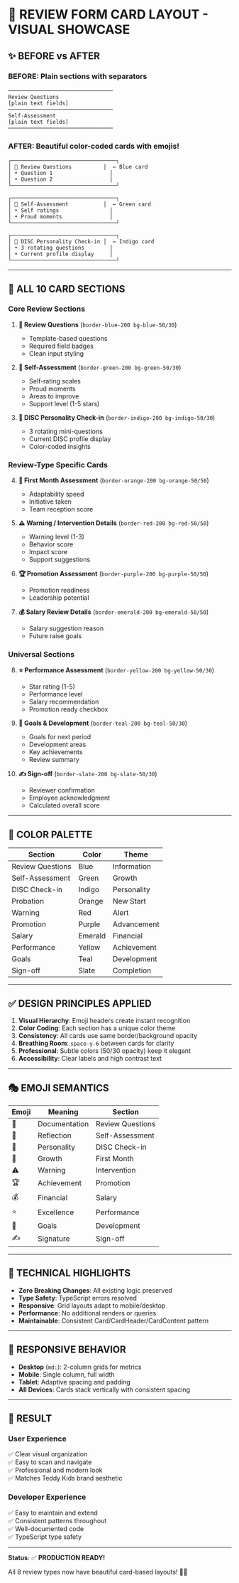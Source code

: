 # 🎨 REVIEW FORM CARD LAYOUT - VISUAL SHOWCASE

## ✨ **BEFORE vs AFTER**

### **BEFORE**: Plain sections with separators
```
─────────────────────────────────
Review Questions
[plain text fields]
─────────────────────────────────
Self-Assessment
[plain text fields]
─────────────────────────────────
```

### **AFTER**: Beautiful color-coded cards with emojis!
```
┌─────────────────────────────────┐
│ 📝 Review Questions          │  ← Blue card
│ • Question 1                  │
│ • Question 2                  │
└─────────────────────────────────┘

┌─────────────────────────────────┐
│ 💭 Self-Assessment           │  ← Green card
│ • Self ratings                │
│ • Proud moments               │
└─────────────────────────────────┘

┌─────────────────────────────────┐
│ 🎨 DISC Personality Check-in │  ← Indigo card
│ • 3 rotating questions        │
│ • Current profile display     │
└─────────────────────────────────┘
```

---

## 🎯 **ALL 10 CARD SECTIONS**

### **Core Review Sections**

1. **📝 Review Questions** (`border-blue-200 bg-blue-50/30`)
   - Template-based questions
   - Required field badges
   - Clean input styling

2. **💭 Self-Assessment** (`border-green-200 bg-green-50/30`)
   - Self-rating scales
   - Proud moments
   - Areas to improve
   - Support level (1-5 stars)

3. **🎨 DISC Personality Check-in** (`border-indigo-200 bg-indigo-50/30`)
   - 3 rotating mini-questions
   - Current DISC profile display
   - Color-coded insights

### **Review-Type Specific Cards**

4. **🌱 First Month Assessment** (`border-orange-200 bg-orange-50/50`)
   - Adaptability speed
   - Initiative taken
   - Team reception score

5. **⚠️ Warning / Intervention Details** (`border-red-200 bg-red-50/50`)
   - Warning level (1-3)
   - Behavior score
   - Impact score
   - Support suggestions

6. **🏆 Promotion Assessment** (`border-purple-200 bg-purple-50/50`)
   - Promotion readiness
   - Leadership potential

7. **💰 Salary Review Details** (`border-emerald-200 bg-emerald-50/50`)
   - Salary suggestion reason
   - Future raise goals

### **Universal Sections**

8. **⭐ Performance Assessment** (`border-yellow-200 bg-yellow-50/30`)
   - Star rating (1-5)
   - Performance level
   - Salary recommendation
   - Promotion ready checkbox

9. **🎯 Goals & Development** (`border-teal-200 bg-teal-50/30`)
   - Goals for next period
   - Development areas
   - Key achievements
   - Review summary

10. **✍️ Sign-off** (`border-slate-200 bg-slate-50/30`)
    - Reviewer confirmation
    - Employee acknowledgment
    - Calculated overall score

---

## 🌈 **COLOR PALETTE**

| Section | Color | Theme |
|---------|-------|-------|
| Review Questions | Blue | Information |
| Self-Assessment | Green | Growth |
| DISC Check-in | Indigo | Personality |
| Probation | Orange | New Start |
| Warning | Red | Alert |
| Promotion | Purple | Advancement |
| Salary | Emerald | Financial |
| Performance | Yellow | Achievement |
| Goals | Teal | Development |
| Sign-off | Slate | Completion |

---

## ✅ **DESIGN PRINCIPLES APPLIED**

1. **Visual Hierarchy**: Emoji headers create instant recognition
2. **Color Coding**: Each section has a unique color theme
3. **Consistency**: All cards use same border/background opacity
4. **Breathing Room**: `space-y-6` between cards for clarity
5. **Professional**: Subtle colors (50/30 opacity) keep it elegant
6. **Accessibility**: Clear labels and high contrast text

---

## 🎭 **EMOJI SEMANTICS**

| Emoji | Meaning | Section |
|-------|---------|---------|
| 📝 | Documentation | Review Questions |
| 💭 | Reflection | Self-Assessment |
| 🎨 | Personality | DISC Check-in |
| 🌱 | Growth | First Month |
| ⚠️ | Warning | Intervention |
| 🏆 | Achievement | Promotion |
| 💰 | Financial | Salary |
| ⭐ | Excellence | Performance |
| 🎯 | Goals | Development |
| ✍️ | Signature | Sign-off |

---

## 🚀 **TECHNICAL HIGHLIGHTS**

- **Zero Breaking Changes**: All existing logic preserved
- **Type Safety**: TypeScript errors resolved
- **Responsive**: Grid layouts adapt to mobile/desktop
- **Performance**: No additional renders or queries
- **Maintainable**: Consistent Card/CardHeader/CardContent pattern

---

## 📱 **RESPONSIVE BEHAVIOR**

- **Desktop** (`md:`): 2-column grids for metrics
- **Mobile**: Single column, full width
- **Tablet**: Adaptive spacing and padding
- **All Devices**: Cards stack vertically with consistent spacing

---

## 🎉 **RESULT**

### **User Experience**
✅ Clear visual organization  
✅ Easy to scan and navigate  
✅ Professional and modern look  
✅ Matches Teddy Kids brand aesthetic  

### **Developer Experience**
✅ Easy to maintain and extend  
✅ Consistent patterns throughout  
✅ Well-documented code  
✅ TypeScript type safety  

---

**Status**: ✅ **PRODUCTION READY!**

All 8 review types now have beautiful card-based layouts! 🎨✨

